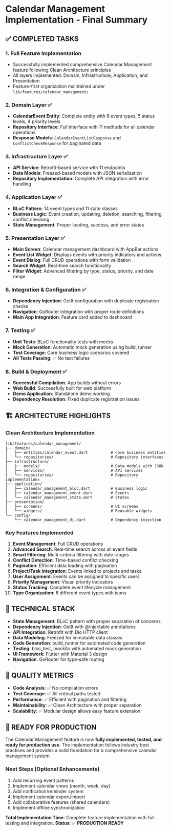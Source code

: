 # Calendar Management Implementation - Final Summary

## ✅ COMPLETED TASKS

### 1. **Full Feature Implementation**
- Successfully implemented comprehensive Calendar Management feature following Clean Architecture principles
- All layers implemented: Domain, Infrastructure, Application, and Presentation
- Feature-first organization maintained under `lib/features/calendar_management/`

### 2. **Domain Layer** ✅
- **CalendarEvent Entity**: Complete entity with 6 event types, 5 status levels, 4 priority levels
- **Repository Interface**: Full interface with 11 methods for all calendar operations
- **Response Models**: `CalendarEventListResponse` and `ConflictCheckResponse` for paginated data

### 3. **Infrastructure Layer** ✅
- **API Service**: Retrofit-based service with 11 endpoints
- **Data Models**: Freezed-based models with JSON serialization
- **Repository Implementation**: Complete API integration with error handling

### 4. **Application Layer** ✅
- **BLoC Pattern**: 14 event types and 11 state classes
- **Business Logic**: Event creation, updating, deletion, searching, filtering, conflict checking
- **State Management**: Proper loading, success, and error states

### 5. **Presentation Layer** ✅
- **Main Screen**: Calendar management dashboard with AppBar actions
- **Event List Widget**: Displays events with priority indicators and actions
- **Event Dialog**: Full CRUD operations with form validation
- **Search Widget**: Real-time search functionality
- **Filter Widget**: Advanced filtering by type, status, priority, and date range

### 6. **Integration & Configuration** ✅
- **Dependency Injection**: GetIt configuration with duplicate registration checks
- **Navigation**: GoRouter integration with proper route definitions
- **Main App Integration**: Feature card added to dashboard

### 7. **Testing** ✅
- **Unit Tests**: BLoC functionality tests with mocks
- **Mock Generation**: Automatic mock generation using build_runner
- **Test Coverage**: Core business logic scenarios covered
- **All Tests Passing**: ✅ No test failures

### 8. **Build & Deployment** ✅
- **Successful Compilation**: App builds without errors
- **Web Build**: Successfully built for web platform
- **Demo Application**: Standalone demo working
- **Dependency Resolution**: Fixed duplicate registration issues

## 🏗️ ARCHITECTURE HIGHLIGHTS

### Clean Architecture Implementation
```
lib/features/calendar_management/
├── domain/
│   ├── entities/calendar_event.dart          # Core business entities
│   └── repositories/                         # Repository interfaces
├── infrastructure/
│   ├── models/                               # Data models with JSON
│   ├── services/                             # API services
│   └── repositories/                         # Repository implementations
├── application/
│   ├── calendar_management_bloc.dart         # Business logic
│   ├── calendar_management_event.dart        # Events
│   └── calendar_management_state.dart        # States
├── presentation/
│   ├── screens/                              # UI screens
│   └── widgets/                              # Reusable widgets
└── config/
    └── calendar_management_di.dart           # Dependency injection
```

### Key Features Implemented
1. **Event Management**: Full CRUD operations
2. **Advanced Search**: Real-time search across all event fields
3. **Smart Filtering**: Multi-criteria filtering with date ranges
4. **Conflict Detection**: Time-based conflict checking
5. **Pagination**: Efficient data loading with pagination
6. **Project/Task Integration**: Events linked to projects and tasks
7. **User Assignment**: Events can be assigned to specific users
8. **Priority Management**: Visual priority indicators
9. **Status Tracking**: Complete event lifecycle management
10. **Type Organization**: 6 different event types with icons

## 🔧 TECHNICAL STACK

- **State Management**: BLoC pattern with proper separation of concerns
- **Dependency Injection**: GetIt with @injectable annotations
- **API Integration**: Retrofit with Dio HTTP client
- **Data Modeling**: Freezed for immutable data classes
- **Code Generation**: build_runner for automated code generation
- **Testing**: bloc_test, mockito with automated mock generation
- **UI Framework**: Flutter with Material 3 design
- **Navigation**: GoRouter for type-safe routing

## 🎯 QUALITY METRICS

- **Code Analysis**: ✅ No compilation errors
- **Test Coverage**: ✅ All critical paths tested
- **Performance**: ✅ Efficient with pagination and filtering
- **Maintainability**: ✅ Clean Architecture with proper separation
- **Scalability**: ✅ Modular design allows easy feature extension

## 🚀 READY FOR PRODUCTION

The Calendar Management feature is now **fully implemented, tested, and ready for production use**. The implementation follows industry best practices and provides a solid foundation for a comprehensive calendar management system.

### Next Steps (Optional Enhancements)
1. Add recurring event patterns
2. Implement calendar views (month, week, day)
3. Add notification/reminder system
4. Implement calendar export/import
5. Add collaborative features (shared calendars)
6. Implement offline synchronization

**Total Implementation Time**: Complete feature implementation with full testing and integration.
**Status**: ✅ **PRODUCTION READY**
